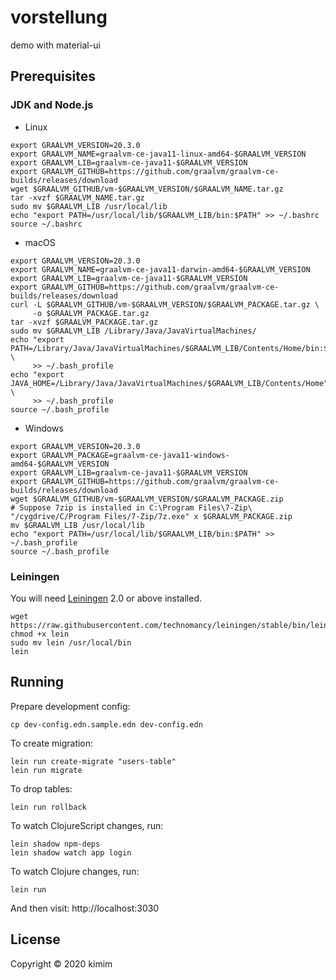 # vorstellung

demo with material-ui

## Prerequisites

### JDK and Node.js

- Linux

```shell
export GRAALVM_VERSION=20.3.0
export GRAALVM_NAME=graalvm-ce-java11-linux-amd64-$GRAALVM_VERSION
export GRAALVM_LIB=graalvm-ce-java11-$GRAALVM_VERSION
export GRAALVM_GITHUB=https://github.com/graalvm/graalvm-ce-builds/releases/download
wget $GRAALVM_GITHUB/vm-$GRAALVM_VERSION/$GRAALVM_NAME.tar.gz
tar -xvzf $GRAALVM_NAME.tar.gz
sudo mv $GRAALVM_LIB /usr/local/lib
echo "export PATH=/usr/local/lib/$GRAALVM_LIB/bin:$PATH" >> ~/.bashrc
source ~/.bashrc
```

- macOS

```shell
export GRAALVM_VERSION=20.3.0
export GRAALVM_NAME=graalvm-ce-java11-darwin-amd64-$GRAALVM_VERSION
export GRAALVM_LIB=graalvm-ce-java11-$GRAALVM_VERSION
export GRAALVM_GITHUB=https://github.com/graalvm/graalvm-ce-builds/releases/download
curl -L $GRAALVM_GITHUB/vm-$GRAALVM_VERSION/$GRAALVM_PACKAGE.tar.gz \
     -o $GRAALVM_PACKAGE.tar.gz
tar -xvzf $GRAALVM_PACKAGE.tar.gz
sudo mv $GRAALVM_LIB /Library/Java/JavaVirtualMachines/
echo "export PATH=/Library/Java/JavaVirtualMachines/$GRAALVM_LIB/Contents/Home/bin:$PATH" \
     >> ~/.bash_profile
echo "export JAVA_HOME=/Library/Java/JavaVirtualMachines/$GRAALVM_LIB/Contents/Home" \
     >> ~/.bash_profile
source ~/.bash_profile
```

- Windows

```shell
export GRAALVM_VERSION=20.3.0
export GRAALVM_PACKAGE=graalvm-ce-java11-windows-amd64-$GRAALVM_VERSION
export GRAALVM_LIB=graalvm-ce-java11-$GRAALVM_VERSION
export GRAALVM_GITHUB=https://github.com/graalvm/graalvm-ce-builds/releases/download
wget $GRAALVM_GITHUB/vm-$GRAALVM_VERSION/$GRAALVM_PACKAGE.zip
# Suppose 7zip is installed in C:\Program Files\7-Zip\
"/cygdrive/C/Program Files/7-Zip/7z.exe" x $GRAALVM_PACKAGE.zip
mv $GRAALVM_LIB /usr/local/lib
echo "export PATH=/usr/local/lib/$GRAALVM_LIB/bin:$PATH" >> ~/.bash_profile
source ~/.bash_profile

```

### Leiningen

You will need [Leiningen][1] 2.0 or above installed.

```shell
wget https://raw.githubusercontent.com/technomancy/leiningen/stable/bin/lein
chmod +x lein
sudo mv lein /usr/local/bin
lein
```

[1]: https://github.com/technomancy/leiningen

## Running

Prepare development config:

    cp dev-config.edn.sample.edn dev-config.edn

To create migration:

    lein run create-migrate "users-table"
    lein run migrate

To drop tables:

    lein run rollback

To watch ClojureScript changes, run:

    lein shadow npm-deps
    lein shadow watch app login

To watch Clojure changes, run:

    lein run

And then visit: http://localhost:3030

## License

Copyright © 2020 kimim
